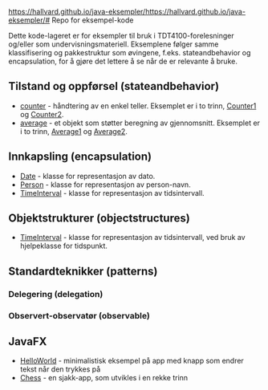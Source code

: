 https://hallvard.github.io/java-eksempler/https://hallvard.github.io/java-eksempler/# Repo for eksempel-kode

Dette kode-lageret er for eksempler til bruk i TDT4100-forelesninger og/eller som
undervisningsmateriell. Eksemplene følger samme klassifisering og pakkestruktur som øvingene,
f.eks. stateandbehavior og encapsulation, for å gjøre det lettere å se når de er relevante å bruke.

## Tilstand og oppførsel (stateandbehavior)

- [counter](src/main/java/stateandbehavior/counter/README.adoc) - håndtering av en enkel teller. Eksemplet er i to trinn, [Counter1](src/main/java/stateandbehavior/counter/Counter1.adoc) og [Counter2](src/main/java/stateandbehavior/counter/Counter2.adoc).
- [average](src/main/java/stateandbehavior/average/README.adoc) - et objekt som støtter beregning av gjennomsnitt. Eksemplet er i to trinn, [Average1](src/main/java/stateandbehavior/average/Average1.adoc) og [Average2](src/main/java/stateandbehavior/average/Average2.adoc).

## Innkapsling (encapsulation)

- [Date](src/main/java/encapsulation/date/) - klasse for representasjon av dato.
- [Person](src/main/java/encapsulation/person/) - klasse for representasjon av person-navn.
- [TimeInterval](src/main/java/encapsulation/timeinterval/) - klasse for representasjon av tidsintervall.

## Objektstrukturer (objectstructures)

- [TimeInterval](src/main/java/objectstructures/timeinterval/) - klasse for representasjon av tidsintervall, ved bruk av hjelpeklasse for tidspunkt.

## Standardteknikker (patterns)

### Delegering (delegation)

### Observert-observatør (observable)

## JavaFX

- [HelloWorld](src/main/java/javafx/helloworld/) - minimalistisk eksempel på app med knapp som endrer tekst når den trykkes på
- [Chess](src/main/java/javafx/chess/) - en sjakk-app, som utvikles i en rekke trinn
